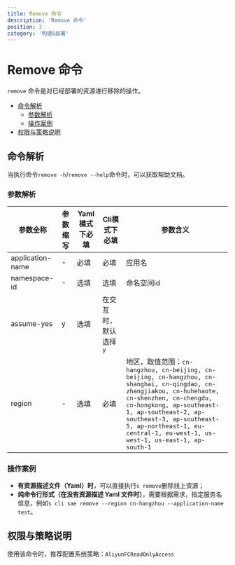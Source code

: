 ```yaml
---
title: Remove 命令
description: 'Remove 命令'
position: 3
category: '构建&部署'
---
```


# Remove 命令

`remove` 命令是对已经部署的资源进行移除的操作。

- [命令解析](#命令解析)
  - [参数解析](#参数解析)
  - [操作案例](#操作案例)
- [权限与策略说明](#权限与策略说明)

## 命令解析

当执行命令`remove -h`/`remove --help`命令时，可以获取帮助文档。

### 参数解析

| 参数全称 | 参数缩写 | Yaml模式下必填 | Cli模式下必填 | 参数含义  |
| ----- | -------- | -------------- | ------- | ---------- |
| application-name  | -        | 必填           | 必填    | 应用名   |
| namespace-id | -        | 选填           | 选填    | 命名空间id   |
| assume-yes | y        | 选填           | 在交互时，默认选择`y`      |
| region | - | 选填 | 必填 | 地区，取值范围：`cn-hangzhou, cn-beijing, cn-beijing, cn-hangzhou, cn-shanghai, cn-qingdao, cn-zhangjiakou, cn-huhehaote, cn-shenzhen, cn-chengdu, cn-hongkong, ap-southeast-1, ap-southeast-2, ap-southeast-3, ap-southeast-5, ap-northeast-1, eu-central-1, eu-west-1, us-west-1, us-east-1, ap-south-1` |

### 操作案例

- **有资源描述文件（Yaml）时**，可以直接执行`s remove`删除线上资源；
- **纯命令行形式（在没有资源描述 Yaml 文件时）**，需要根据需求，指定服务名信息，例如`s cli sae remove --region cn-hangzhou --application-name test`。

## 权限与策略说明

使用该命令时，推荐配置系统策略：`AliyunFCReadOnlyAccess`
